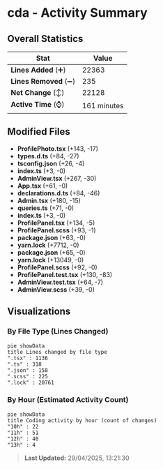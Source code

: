 # cda - Activity Summary 

## Overall Statistics

| Stat                   | Value                                                             |
| ---------------------- | ----------------------------------------------------------------- |
| **Lines Added** (➕)   | 22363                                          |
| **Lines Removed** (➖) | 235                                        |
| **Net Change** (↕)    | 22128                |
| **Active Time** (⌚)   | 161 minutes |


## Modified Files
- **ProfilePhoto.tsx** (+143, -17)
- **types.d.ts** (+84, -27)
- **tsconfig.json** (+26, -4)
- **index.ts** (+3, -0)
- **AdminView.tsx** (+267, -30)
- **App.tsx** (+61, -0)
- **declarations.d.ts** (+84, -46)
- **Admin.tsx** (+180, -15)
- **queries.ts** (+71, -0)
- **index.ts** (+3, -0)
- **ProfilePanel.tsx** (+134, -5)
- **ProfilePanel.scss** (+93, -1)
- **package.json** (+63, -0)
- **yarn.lock** (+7712, -0)
- **package.json** (+65, -0)
- **yarn.lock** (+13049, -0)
- **ProfilePanel.scss** (+92, -0)
- **ProfilePanel.test.tsx** (+130, -83)
- **AdminView.test.tsx** (+64, -7)
- **AdminView.scss** (+39, -0)

## Visualizations

### By File Type (Lines Changed)

```mermaid
pie showData
title Lines changed by file type
".tsx" : 1136
".ts" : 318
".json" : 158
".scss" : 225
".lock" : 20761
```

### By Hour (Estimated Activity Count)

```mermaid
pie showData
title Coding activity by hour (count of changes)
"10h" : 22
"11h" : 51
"12h" : 40
"13h" : 4
```


> **Last Updated:** 29/04/2025, 13:21:30